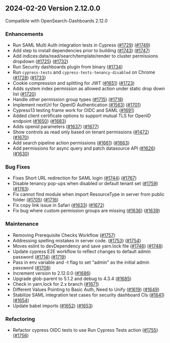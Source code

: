 ## 2024-02-20 Version 2.12.0.0

Compatible with OpenSearch-Dashboards 2.12.0

### Enhancements
* Run SAML Multi Auth integration tests in Cypress ([#1729](https://github.com/opensearch-project/security-dashboards-plugin/pull/1729)) ([#1749](https://github.com/opensearch-project/security-dashboards-plugin/pull/1749))
* Add step to install dependencies prior to building ([#1743](https://github.com/opensearch-project/security-dashboards-plugin/pull/1743)) ([#1747](https://github.com/opensearch-project/security-dashboards-plugin/pull/1747))
* Add indices:data/read/search/template/render to cluster permissions dropdown ([#1725](https://github.com/opensearch-project/security-dashboards-plugin/pull/1725)) ([#1732](https://github.com/opensearch-project/security-dashboards-plugin/pull/1732))
* Run Security dashboards plugin from binary  ([#1734](https://github.com/opensearch-project/security-dashboards-plugin/pull/1734))
* Run `cypress-tests` and `cypress-tests-tenancy-disabled` on Chrome ([#1728](https://github.com/opensearch-project/security-dashboards-plugin/pull/1728)) ([#1733](https://github.com/opensearch-project/security-dashboards-plugin/pull/1733))
* Cookie compression and splitting for JWT ([#1651](https://github.com/opensearch-project/security-dashboards-plugin/pull/1651)) ([#1723](https://github.com/opensearch-project/security-dashboards-plugin/pull/1723))
* Adds system index permission as allowed action under static drop down list ([#1720](https://github.com/opensearch-project/security-dashboards-plugin/pull/1720))
* Handle other permission group types ([#1715](https://github.com/opensearch-project/security-dashboards-plugin/pull/1715)) ([#1718](https://github.com/opensearch-project/security-dashboards-plugin/pull/1718))
* Implement nextUrl for OpenID Authentication ([#1563](https://github.com/opensearch-project/security-dashboards-plugin/pull/1563)) ([#1701](https://github.com/opensearch-project/security-dashboards-plugin/pull/1701))
* Cypress13 testing frame work for OIDC and SAML ([#1691](https://github.com/opensearch-project/security-dashboards-plugin/pull/1691))
* Added client certificate options to support mutual TLS for OpenID endpoint ([#1650](https://github.com/opensearch-project/security-dashboards-plugin/pull/1650)) ([#1683](https://github.com/opensearch-project/security-dashboards-plugin/pull/1683))
* Adds openid parameters ([#1637](https://github.com/opensearch-project/security-dashboards-plugin/pull/1637)) ([#1677](https://github.com/opensearch-project/security-dashboards-plugin/pull/1677))
* Show controls as read only based on tenant permissions ([#1472](https://github.com/opensearch-project/security-dashboards-plugin/pull/1472)) ([#1670](https://github.com/opensearch-project/security-dashboards-plugin/pull/1670))
* Add search pipeline action permissions ([#1661](https://github.com/opensearch-project/security-dashboards-plugin/pull/1661)) ([#1663](https://github.com/opensearch-project/security-dashboards-plugin/pull/1663))
* Add permissions for async query and patch datasource API ([#1626](https://github.com/opensearch-project/security-dashboards-plugin/pull/1626)) ([#1630](https://github.com/opensearch-project/security-dashboards-plugin/pull/1630))

### Bug Fixes
* Fixes Short URL redirection for SAML login ([#1744](https://github.com/opensearch-project/security-dashboards-plugin/pull/1744)) ([#1767](https://github.com/opensearch-project/security-dashboards-plugin/pull/1767))
* Disable tenancy pop-ups when disabled or default tenant set ([#1759](https://github.com/opensearch-project/security-dashboards-plugin/pull/1759)) ([#1763](https://github.com/opensearch-project/security-dashboards-plugin/pull/1763))
* Fix cannot find module when import ResourceType in server from public folder ([#1705](https://github.com/opensearch-project/security-dashboards-plugin/pull/1705)) ([#1716](https://github.com/opensearch-project/security-dashboards-plugin/pull/1716))
* Fix copy link issue in Safari ([#1633](https://github.com/opensearch-project/security-dashboards-plugin/pull/1633)) ([#1672](https://github.com/opensearch-project/security-dashboards-plugin/pull/1672))
* Fix bug where custom permission groups are missing ([#1636](https://github.com/opensearch-project/security-dashboards-plugin/pull/1636)) ([#1639](https://github.com/opensearch-project/security-dashboards-plugin/pull/1639))

### Maintenance
* Removing Prerequisite Checks Workflow ([#1757](https://github.com/opensearch-project/security-dashboards-plugin/pull/1757))
* Addressing spelling mistakes in server code. ([#1753](https://github.com/opensearch-project/security-dashboards-plugin/pull/1753)) ([#1754](https://github.com/opensearch-project/security-dashboards-plugin/pull/1754))
* Moves eslint to devDependency and save yarn.lock file ([#1746](https://github.com/opensearch-project/security-dashboards-plugin/pull/1746)) ([#1748](https://github.com/opensearch-project/security-dashboards-plugin/pull/1748))
* Update cypress E2E workflow to reflect changes to default admin password ([#1714](https://github.com/opensearch-project/security-dashboards-plugin/pull/1714)) ([#1719](https://github.com/opensearch-project/security-dashboards-plugin/pull/1719))
* Pass in env variable and -t flag to set "admin" as the initial admin password ([#1708](https://github.com/opensearch-project/security-dashboards-plugin/pull/1708))
* Increment version to 2.12.0.0 ([#1686](https://github.com/opensearch-project/security-dashboards-plugin/pull/1686))
* Upgrade glob-parent to 5.1.2 and debug to 4.3.4 ([#1685](https://github.com/opensearch-project/security-dashboards-plugin/pull/1685))
* Check in yarn.lock for 2.x branch ([#1671](https://github.com/opensearch-project/security-dashboards-plugin/pull/1671))
* Different Values Pointing to Basic Auth, Need to Unify ([#1619](https://github.com/opensearch-project/security-dashboards-plugin/pull/1619)) ([#1649](https://github.com/opensearch-project/security-dashboards-plugin/pull/1649))
* Stabilize SAML integration test cases for security dashboard CIs ([#1641](https://github.com/opensearch-project/security-dashboards-plugin/pull/1641)) ([#1654](https://github.com/opensearch-project/security-dashboards-plugin/pull/1654))
* Update babel imports ([#1652](https://github.com/opensearch-project/security-dashboards-plugin/pull/1652)) ([#1653](https://github.com/opensearch-project/security-dashboards-plugin/pull/1653))

### Refactoring
* Refactor cypress OIDC tests to use Run Cypress Tests action ([#1755](https://github.com/opensearch-project/security-dashboards-plugin/pull/1755)) ([#1756](https://github.com/opensearch-project/security-dashboards-plugin/pull/1756))
